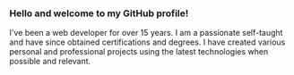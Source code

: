 ### Hello and welcome to my GitHub profile!

I've been a web developer for over 15 years. I am a passionate self-taught and have since obtained certifications and degrees. I have created various personal and professional projects using the latest technologies when possible and relevant.
